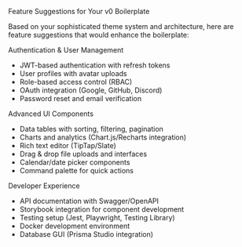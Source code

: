  Feature Suggestions for Your v0 Boilerplate

  Based on your sophisticated theme system and architecture, here are feature suggestions that would enhance the boilerplate:

  Authentication & User Management

  - JWT-based authentication with refresh tokens
  - User profiles with avatar uploads
  - Role-based access control (RBAC)
  - OAuth integration (Google, GitHub, Discord)
  - Password reset and email verification

  Advanced UI Components

  - Data tables with sorting, filtering, pagination
  - Charts and analytics (Chart.js/Recharts integration)
  - Rich text editor (TipTap/Slate)
  - Drag & drop file uploads and interfaces
  - Calendar/date picker components
  - Command palette for quick actions

  Developer Experience

  - API documentation with Swagger/OpenAPI
  - Storybook integration for component development
  - Testing setup (Jest, Playwright, Testing Library)
  - Docker development environment
  - Database GUI (Prisma Studio integration)
